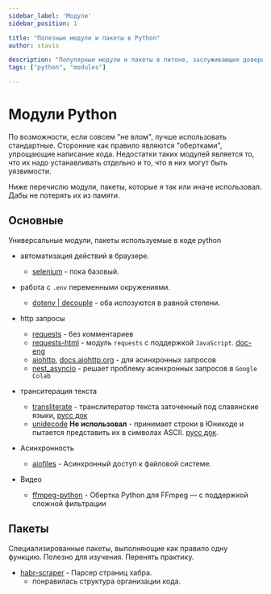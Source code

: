 ```yaml
---
sidebar_label: 'Модули'
sidebar_position: 1

title: "Полезные модули и пакеты в Python"
author: stavis

description: "Популярные модули и пакеты в питоне, заслуживающие доверия и часто используемые."
tags: ["python", "modules"]

---
```


# Модули Python

По возможности, если совсем "не влом", лучше использовать стандартные. 
Сторонние как правило являются "обертками", упрощающие написание кода. Недостатки таких модулей является то, что их надо устанавливать отдельно и то, что в них могут быть уязвимости.

Ниже перечислю модули, пакеты, которые я так или иначе использовал. Дабы не потерять их из памяти.

## Основные 
Универсальные модули, пакеты используемые в коде python

- автоматизация действий в браузере.
    - [selenium](./selenium-python.md) - пока базовый.

- работа с `.env` переменными окружениями.
    - [dotenv | decouple](./env-dotenv.md) - оба испозуются в равной степени.

- http запросы
    - [requests](https://github.com/psf/requests) - без комментариев
    - [requests-html](https://github.com/psf/requests-html) - модуль `requests` с поддержкой `JavaScript`. [doc-eng](https://requests-html.kennethreitz.org/)
    - [aiohttp](https://github.com/aio-libs/aiohttp), [docs.aiohttp.org](https://docs.aiohttp.org/en/latest/index.html) - для асинхронных запросов
    - [nest_asyncio](https://github.com/erdewit/nest_asyncio) - решает проблему асинхронных запросов в `Google Colab`

- транситерация текста
    - [transliterate](https://github.com/barseghyanartur/transliterate) - транслитератор текста заточенный под славянские языки, [русс док](https://docs-python.ru/packages/modul-transliterate-python/)
    - [unidecode](https://github.com/avian2/unidecode) **Не использовал** - принимает строки в Юникоде и пытается представить их в символах ASCII. [русс док](https://docs-python.ru/packages/unicode-to-ascii/).

- Асинхронность
    - [aiofiles](https://github.com/Tinche/aiofiles) - Асинхронный доступ к файловой системе.

- Видео
    - [ffmpeg-python](https://github.com/kkroening/ffmpeg-python/tree/master) - Обертка Python для FFmpeg — с поддержкой сложной фильтрации

## Пакеты
Специализированные пакеты, выполняющие как правило одну функцию.
Полезно для изучения. Перенять практику.

- [habr-scraper](https://github.com/a1d4r/habr-scraper) - Парсер страниц хабра.
    - понравилась структура организации кода.

